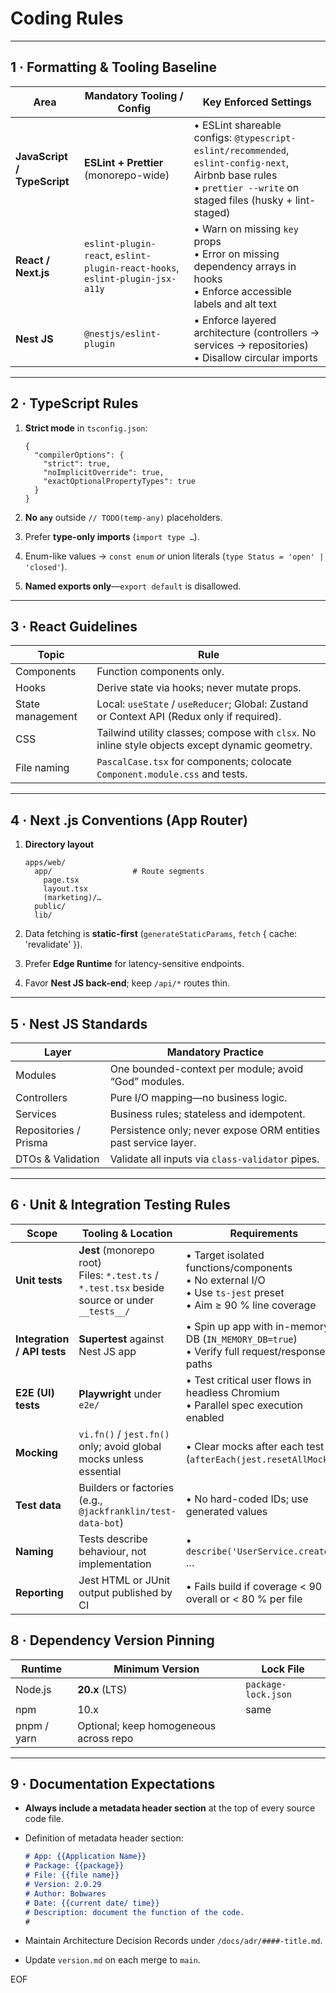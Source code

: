 # Coding Rules

---

## 1 · Formatting & Tooling Baseline

| Area                        | Mandatory Tooling / Config                                                   | Key Enforced Settings                                                                                                                                                |
| --------------------------- | ---------------------------------------------------------------------------- | -------------------------------------------------------------------------------------------------------------------------------------------------------------------- |
| **JavaScript / TypeScript** | **ESLint + Prettier** (monorepo-wide)                                        | • ESLint shareable configs: `@typescript-eslint/recommended`, `eslint-config-next`, Airbnb base rules <br>• `prettier --write` on staged files (husky + lint-staged) |
| **React / Next.js**         | `eslint-plugin-react`, `eslint-plugin-react-hooks`, `eslint-plugin-jsx-a11y` | • Warn on missing `key` props <br>• Error on missing dependency arrays in hooks <br>• Enforce accessible labels and alt text                                         |
| **Nest JS**                 | `@nestjs/eslint-plugin`                                                      | • Enforce layered architecture (controllers → services → repositories) <br>• Disallow circular imports                                                               |

---

## 2 · TypeScript Rules

1. **Strict mode** in `tsconfig.json`:

   ```jsonc
   {
     "compilerOptions": {
       "strict": true,
       "noImplicitOverride": true,
       "exactOptionalPropertyTypes": true
     }
   }
   ```
2. **No `any`** outside `// TODO(temp-any)` placeholders.
3. Prefer **type-only imports** (`import type …`).
4. Enum-like values → `const enum` *or* union literals (`type Status = 'open' | 'closed'`).
5. **Named exports only**—`export default` is disallowed.

---

## 3 · React Guidelines

| Topic            | Rule                                                                                            |
| ---------------- | ----------------------------------------------------------------------------------------------- |
| Components       | Function components only.                                                                       |
| Hooks            | Derive state via hooks; never mutate props.                                                     |
| State management | Local: `useState` / `useReducer`; Global: Zustand or Context API (Redux only if required).      |
| CSS              | Tailwind utility classes; compose with `clsx`. No inline style objects except dynamic geometry. |
| File naming      | `PascalCase.tsx` for components; colocate `Component.module.css` and tests.                     |

---

## 4 · Next .js Conventions (App Router)

1. **Directory layout**

   ```
   apps/web/
     app/                  # Route segments
       page.tsx
       layout.tsx
       (marketing)/…
     public/
     lib/
   ```
2. Data fetching is **static-first** (`generateStaticParams`, `fetch` { cache: 'revalidate' }).
3. Prefer **Edge Runtime** for latency-sensitive endpoints.
4. Favor **Nest JS back-end**; keep `/api/*` routes thin.

---

## 5 · Nest JS Standards

| Layer                 | Mandatory Practice                                              |
| --------------------- | --------------------------------------------------------------- |
| Modules               | One bounded-context per module; avoid “God” modules.            |
| Controllers           | Pure I/O mapping—no business logic.                             |
| Services              | Business rules; stateless and idempotent.                       |
| Repositories / Prisma | Persistence only; never expose ORM entities past service layer. |
| DTOs & Validation     | Validate all inputs via `class-validator` pipes.                |

---

## 6 · Unit & Integration Testing Rules

| Scope                       | Tooling & Location                                                                                 | Requirements                                                                                                           |
| --------------------------- | -------------------------------------------------------------------------------------------------- | ---------------------------------------------------------------------------------------------------------------------- |
| **Unit tests**              | **Jest** (monorepo root) <br>Files: `*.test.ts` / `*.test.tsx` beside source or under `__tests__/` | • Target isolated functions/components <br>• No external I/O <br>• Use `ts-jest` preset <br>• Aim ≥ 90 % line coverage |
| **Integration / API tests** | **Supertest** against Nest JS app                                                                  | • Spin up app with in-memory DB (`IN_MEMORY_DB=true`) <br>• Verify full request/response paths                         |
| **E2E (UI) tests**          | **Playwright** under `e2e/`                                                                        | • Test critical user flows in headless Chromium <br>• Parallel spec execution enabled                                  |
| **Mocking**                 | `vi.fn()` / `jest.fn()` only; avoid global mocks unless essential                                  | • Clear mocks after each test (`afterEach(jest.resetAllMocks)`)                                                        |
| **Test data**               | Builders or factories (e.g., `@jackfranklin/test-data-bot`)                                        | • No hard-coded IDs; use generated values                                                                              |
| **Naming**                  | Tests describe behaviour, not implementation                                                       | • `describe('UserService.create')` …                                                                                   |
| **Reporting**               | Jest HTML or JUnit output published by CI                                                          | • Fails build if coverage < 90 % overall or < 80 % per file                                                            |



## 8 · Dependency Version Pinning

| Runtime     | Minimum Version                        | Lock File           |
| ----------- | -------------------------------------- | ------------------- |
| Node.js     | **20.x** (LTS)                         | `package-lock.json` |
| npm         | 10.x                                   | same                |
| pnpm / yarn | Optional; keep homogeneous across repo |                     |

---

## 9 · Documentation Expectations

* **Always include a metadata header section** at the top of every source code file.

* Definition of metadata header section:

  ```markdown
  # App: {{Application Name}}
  # Package: {{package}}
  # File: {{file name}}
  # Version: 2.0.29
  # Author: Bobwares
  # Date: {{current date/ time}}
  # Description: document the function of the code.
  #
  ```

* Maintain Architecture Decision Records under `/docs/adr/####-title.md`.

* Update `version.md` on each merge to `main`.

EOF